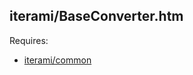 iterami/BaseConverter.htm
-------------------------

Requires:
* [iterami/common](https://github.com/iterami/common)
